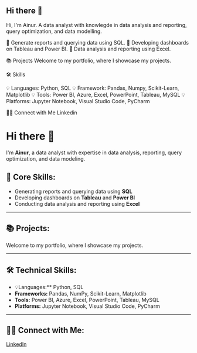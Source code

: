 ## Hi there 👋

Hi, I'm Ainur. A data analyst with knowlegde in data analysis and reporting, query optimization, and data modelling.


📌 Generate reports and querying data using SQL. 
📌 Developing dashboards on Tableau and Power BI. 
📌 Data analysis and reporting using Excel.

📚 Projects
Welcome to my portfolio, where I showcase my projects.


🛠️ Skills

💡 Languages: Python, SQL
💡 Framework: Pandas, Numpy, Scikit-Learn, Matplotlib
💡 Tools: Power BI, Azure, Excel, PowerPoint, Tableau, MySQL
💡 Platforms: Jupyter Notebook, Visual Studio Code, PyCharm




👋🏻 Connect with Me
Linkedin






# Hi there 👋  
I'm **Ainur**, a data analyst with expertise in data analysis, reporting, query optimization, and data modeling.

## 📌 Core Skills:
- Generating reports and querying data using **SQL**
- Developing dashboards on **Tableau** and **Power BI**
- Conducting data analysis and reporting using **Excel**

---

## 📚 Projects:
Welcome to my portfolio, where I showcase my projects.

---

## 🛠️ Technical Skills:
- 💡Languages:** Python, SQL
- **Frameworks:** Pandas, NumPy, Scikit-Learn, Matplotlib
- **Tools:** Power BI, Azure, Excel, PowerPoint, Tableau, MySQL
- **Platforms:** Jupyter Notebook, Visual Studio Code, PyCharm

---

## 👋🏻 Connect with Me:  
[LinkedIn](#)

